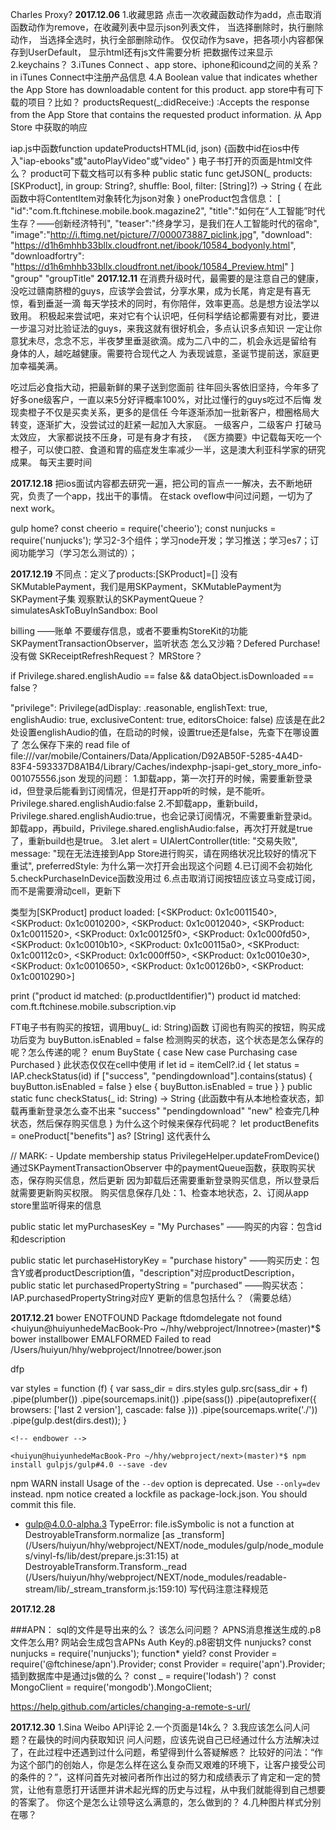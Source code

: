 Charles Proxy?
**2017.12.06**
1.收藏思路
点击一次收藏函数动作为add，点击取消函数动作为remove，在收藏列表中显示json列表文件，
当选择删除时，执行删除动作，
当选择全选时，执行全部删除动作。
仅仅动作为save，把各项小内容都保存到UserDefault，
显示html还有js文件需要分析
把数据传过来显示
2.keychains？
3.iTunes Connect 、app store、iphone和icound之间的关系？
 in iTunes Connect中注册产品信息
 4.A Boolean value that indicates whether the App Store has downloadable content for this product.
 app store中有可下载的项目？比如？
 productsRequest(_:didReceive:)  :Accepts the response from the App Store that contains the requested product information.
 从 App Store 中获取的响应

iap.js中函数function updateProductsHTML(id, json) {函数中id在ios中传入"iap-ebooks"或"autoPlayVideo"或"video" }
 电子书打开的页面是html文件么？
 product可下载文档可以有多种
public static func getJSON(_ products: [SKProduct], in group: String?, shuffle: Bool, filter: [String]?) -> String {
    在此函数中将ContentItem对象转化为json对象
}
oneProduct包含信息：
[
    "id":"com.ft.ftchinese.mobile.book.magazine2",
    "title":"如何在“人工智能”时代生存？——创新经济特刊",
    "teaser":"终身学习，是我们在人工智能时代的宿命",
    "image":"http://i.ftimg.net/picture/7/000073887_piclink.jpg",
    "download": "https://d1h6mhhb33bllx.cloudfront.net/ibook/10584_bodyonly.html",
    "downloadfortry": "https://d1h6mhhb33bllx.cloudfront.net/ibook/10584_Preview.html"
]
"group"
"groupTitle"
**2017.12.11**
在消费升级时代，最需要的是注意自己的健康，没吃过赣南脐橙的guys，应该学会尝试，分享水果，成为长尾，肯定是有喜无惊，看到垂涎一滴
每天学技术的同时，有你陪伴，效率更高。总是想方设法学以致用。
积极起来尝试吧，来对它有个认识吧，任何科学结论都需要有对比，要进一步温习对比验证法的guys，来我这就有很好机会，多点认识多点知识
一定让你意犹未尽，念念不忘，半夜梦里垂涎欲滴。成为二八中的二，机会永远是留给有
身体的人，越吃越健康。需要符合现代之人
为表现诚意，圣诞节提前送，家庭更加幸福美满。

吃过后必食指大动，把最新鲜的果子送到您面前
往年回头客依旧坚持，今年多了好多one级客户，一直以来5分好评概率100%，对比过懂行的guys吃过不后悔
发现卖橙子不仅是买卖关系，更多的是信任
今年逐渐添加一批新客户，橙圈格局大转变，逐渐扩大，没尝试过的赶紧一起加入大家庭。
一级客户，二级客户
打破马太效应，
大家都说技不压身，可是有身才有技，
《医方摘要》中记载每天吃一个橙子，可以使口腔、食道和胃的癌症发生率减少一半，这是澳大利亚科学家的研究成果。
每天主要时间

**2017.12.18**
把ios面试内容都去研究一遍，把公司的盲点一一解决，去不断地研究，负责了一个app，找出干的事情。
在stack oveflow中问过问题，一切为了next work。

gulp home?
const cheerio = require('cheerio');
const nunjucks = require('nunjucks');
学习2-3个组件；学习node开发；学习推送；学习es7；订阅功能学习（学习怎么测试的）；

**2017.12.19**
不同点：定义了products:[SKProduct]=[]
没有SKMutablePayment，我们是用SKPayment，SKMutablePayment为SKPayment子集
观察默认的SKPaymentQueue？simulatesAskToBuyInSandbox: Bool

billing ——账单
不要缓存信息，或者不要重构StoreKit的功能
SKPaymentTransactionObserver，监听状态
怎么又沙箱？Defered Purchase!没有做
SKReceiptRefreshRequest？
MRStore？

if Privilege.shared.englishAudio == false && dataObject.isDownloaded == false？

"privilege": Privilege(adDisplay: .reasonable, englishText: true, englishAudio: true, exclusiveContent: true, editorsChoice: false)
应该是在此2处设置englishAudio的值，在启动的时候，设置true还是false，先查下在哪设置了
怎么保存下来的
read file of file:///var/mobile/Containers/Data/Application/D92AB50F-5285-4A4D-83F4-593337D8A1B4/Library/Caches/indexphp-jsapi-get_story_more_info-001075556.json
发现的问题：
1.卸载app，第一次打开的时候，需要重新登录id，但登录后能看到订阅情况，但是打开app听的时候，是不能听。
Privilege.shared.englishAudio:false
2.不卸载app，重新build，Privilege.shared.englishAudio:true，也会记录订阅情况，不需要重新登录id。
卸载app，再build，Privilege.shared.englishAudio:false，再次打开就是true了，重新build也是true。
3.let alert = UIAlertController(title: "交易失败", message: "现在无法连接到App Store进行购买，请在网络状况比较好的情况下重试", preferredStyle:
为什么第一次打开会出现这个问题
4.已订阅不会初始化
5.checkPurchaseInDevice函数没用过
6.点击取消订阅按钮应该立马变成订阅，而不是需要滑动cell，更新下

类型为[SKProduct]
product loaded: [<SKProduct: 0x1c0011540>, <SKProduct: 0x1c0010200>, <SKProduct: 0x1c0012040>, <SKProduct: 0x1c0011520>, <SKProduct: 0x1c00125f0>, <SKProduct: 0x1c000fd50>, <SKProduct: 0x1c0010b10>, <SKProduct: 0x1c00115a0>, <SKProduct: 0x1c00112c0>, <SKProduct: 0x1c000ff50>, <SKProduct: 0x1c0010e30>, <SKProduct: 0x1c0010650>, <SKProduct: 0x1c00126b0>, <SKProduct: 0x1c0010290>]

print ("product id matched: \(p.productIdentifier)")
product id matched: com.ft.ftchinese.mobile.subscription.vip

FT电子书有购买的按钮，调用buy(_ id: String)函数
订阅也有购买的按钮，购买成功后变为 buyButton.isEnabled = false
检测购买的状态，这个状态是怎么保存的呢？怎么传递的呢？
enum BuyState {
    case New
    case Purchasing
    case Purchased
}  此状态仅仅在cell中使用
if let id = itemCell?.id {
            let status = IAP.checkStatus(id)
            if ["success", "pendingdownload"].contains(status) {
                buyButton.isEnabled = false
            } else {
                buyButton.isEnabled = true
            }
}
public static func checkStatus(_ id: String) -> String {此函数中有从本地检查状态，卸载再重新登录怎么查不出来
"success"
"pendingdownload"
"new"
检查完几种状态，然后保存购买信息
}
为什么这个时候来保存代码呢？
let productBenefits = oneProduct["benefits"] as? [String]  这代表什么

// MARK: - Update membership status
        PrivilegeHelper.updateFromDevice()
通过SKPaymentTransactionObserver 中的paymentQueue函数，获取购买状态，保存购买信息，然后更新
因为卸载后还需要重新登录购买信息，所以登录后就需要更新购买权限。
购买信息保存几处：1、检查本地状态，2、订阅从app store里监听得来的信息

 public static let myPurchasesKey = "My Purchases"
 ——购买的内容：包含id和description

  public static let purchaseHistoryKey = "purchase history"
  ——购买历史：包含Y或者productDescription值，"description"对应productDescription，
  public static let purchasedPropertyString = "purchased"
  ——购买状态：IAP.purchasedPropertyString对应Y
更新的信息包括什么？（需要总结）

**2017.12.21**
bower ENOTFOUND     Package ftdomdelegate not found
<huiyun@huiyunhedeMacBook-Pro ~/hhy/webproject/Innotree>(master)*$ bower installbower EMALFORMED    Failed to read /Users/huiyun/hhy/webproject/Innotree/bower.json

dfp

var styles = function (f) {
  var sass_dir = dirs.styles
  gulp.src(sass_dir + f)
    .pipe(plumber())
    .pipe(sourcemaps.init())
    .pipe(sass())
    .pipe(autoprefixer({
      browsers: ['last 2 version'],
      cascade: false
    }))
    .pipe(sourcemaps.write('./'))
    .pipe(gulp.dest(dirs.dest));
}

<!-- bower:js -->
<!-- endbower -->

   <!-- bower:css -->
    <!-- endbower -->

    <huiyun@huiyunhedeMacBook-Pro ~/hhy/webproject/next>(master)*$ npm install gulpjs/gulp#4.0 --save -dev
npm WARN install Usage of the `--dev` option is deprecated. Use `--only=dev` instead.
npm notice created a lockfile as package-lock.json. You should commit this file.
+ gulp@4.0.0-alpha.3
TypeError: file.isSymbolic is not a function
    at DestroyableTransform.normalize [as _transform] (/Users/huiyun/hhy/webproject/NEXT/node_modules/gulp/node_modules/vinyl-fs/lib/dest/prepare.js:31:15)
    at DestroyableTransform.Transform._read (/Users/huiyun/hhy/webproject/NEXT/node_modules/readable-stream/lib/_stream_transform.js:159:10)
写代码注意注释规范

**2017.12.28**

###APN：
sql的文件是导出来的么？
该怎么问问题？
APNS消息推送生成的.p8文件怎么用?
网站会生成包含APNs Auth Key的.p8密钥文件
nunjucks?
const nunjucks = require('nunjucks');
function*    yield?
const Provider = require('@ftchinese/apn').Provider;
const Provider = require('apn').Provider;
插到数据库中是通过js做的么？
const _ = require('lodash')？
const MongoClient = require('mongodb').MongoClient;

https://help.github.com/articles/changing-a-remote-s-url/

**2017.12.30**
1.Sina Weibo API评论
2.一个页面是14k么？
3.我应该怎么问人问题？在最快的时间内获取知识
问人问题，应该先说自己已经通过什么方法解决过了，在此过程中还遇到过什么问题，希望得到什么答疑解惑？
比较好的问法：“作为这个部门的创始人，你是怎么样在这么复杂而又艰难的环境下，让客户接受公司的条件的？”，这样问首先对被问者所作出过的努力和成绩表示了肯定和一定的赞赏，让他有意愿打开话匣并讲术起光辉的历史与过程，从中我们就能得到自己想要的答案了。
你这个是怎么让领导这么满意的，怎么做到的？
4.几种图片样式分别在哪？

